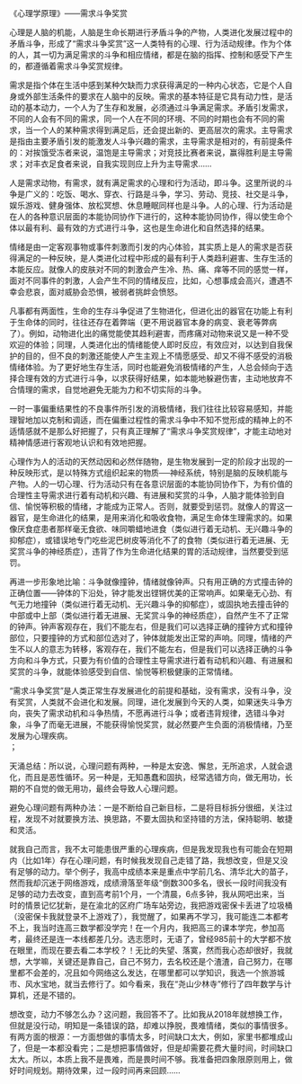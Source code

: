 《心理学原理》——需求斗争奖赏    

心理是人脑的机能，人脑是生命长期进行矛盾斗争的产物，人类进化发展过程中的矛盾斗争，形成了“需求斗争奖赏”这一人类特有的心理、行为活动规律。作为个体的人，其一切为满足需求的斗争和相应情绪，都是在脑的指挥、控制和感受下产生的，都遵循着需求斗争奖赏规律。    

需求是指个体在生活中感到某种欠缺而力求获得满足的一种内心状态，它是个人自身或外部生活条件的要求在人脑中的反映。需求的基本特征是它具有动力性，是活动的基本动力，一个人为了生存和发展，必须通过斗争满足需求。矛盾引发需求，不同的人会有不同的需求，同一个人在不同的环境、不同的时期也会有不同的需求，当一个人的某种需求得到满足后，还会提出新的、更高层次的需求。主导需求是指由主要矛盾引发的能激发人斗争兴趣的需求，主导需求是相对的，有前提条件的：对挨饿受冻者来说，温饱是主导需求；对竞技比赛者来说，赢得胜利是主导需求；对丰衣足食者来说，自我实现则应上升为主导需求……    

人是需求动物，有需求，就有满足需求的心理和行为活动，即斗争。这里所说的斗争是广义的：吃饭、喝水、穿衣、行路是斗争，学习、劳动、竞技、社交是斗争，娱乐游戏、健身强体、放松冥想、休息睡眠同样也是斗争。人的心理、行为活动是在人的各种意识层面的本能协同协作下进行的，这种本能协同协作，得以使生命个体以最有利、最有效的方式进行斗争，这也是生命进化和自然选择的结果。    

情绪是由一定客观事物或事件刺激而引发的内心体验，其实质上是人的需求是否获得满足的一种反映，是人类进化过程中形成的最有利于人类趋利避害、生存生活的本能反应。就像人的皮肤对不同的刺激会产生冷、热、痛、痒等不同的感觉一样，面对不同事件的刺激，人会产生不同的情绪反应，比如，心想事成会高兴，遭遇不幸会悲哀，面对威胁会恐惧，被弱者挑衅会愤怒。    

凡事都有两面性，生命的生存斗争促进了生物进化，但进化出的器官在功能上有利于生命体的同时，往往还存在着弊端（更不用说器官本身的病变、衰老等弊病了）。例如，动物进化出的痛觉能使其趋利避害，而疼痛对动物来说又是一种不受欢迎的体验；同理，人类进化出的情绪能使人即时反应，有效应对，以达到自我保护的目的，但不良的刺激还能使人产生主观上不情愿感受、却又不得不感受的消极情绪体验。为了更好地生存生活，同时也能避免消极情绪的产生，人总会倾向于选择合理有效的方式进行斗争，以求获得好结果，如本能地躲避伤害，主动地放弃不合情理的需求，自觉地避免无能为力和不切实际的斗争。    

一时一事偏重结果性的不良事件所引发的消极情绪，我们往往比较容易感知，并能理智地加以克制和调适，而在偏重过程性的需求斗争中不知不觉形成的精神上的不适情感就不是那么好把握了，只有真正理解了“需求斗争奖赏规律”，才能主动地对精神情感进行客观地认识和有效地把握。    

心理作为人的活动的天然动因和必然伴随物，是生物发展到一定的阶段才出现的一种反映形式，是以特殊方式组织起来的物质──神经系统，特别是脑的反映机能与产物。人的一切心理、行为活动只有在各意识层面的本能协同协作下，为有价值的合理性主导需求进行着有动机和兴趣、有进展和奖赏的斗争，人脑才能体验到自信、愉悦等积极的情绪，才能成为正常人。否则，就要受到惩罚。就像人的胃这一器官，是生命进化的结果，是用来消化和吸收食物，满足生命体生理需求的。如果像厌食症患者那样毫无食欲、味同嚼蜡地进食（类似进行着无动机、无兴趣斗争的抑郁症），或错误地专门吃些泥巴树皮等消化不了的食物（类似进行着无进展、无奖赏斗争的神经质症），违背了作为生命进化结果的胃的活动规律，当然要受到惩罚。    

再进一步形象地比喻：斗争就像撞钟，情绪就像钟声。只有用正确的方式撞击钟的正确位置——钟体的下沿处，钟才能发出铿锵优美的正常响声。如果毫无心劲、有气无力地撞钟（类似进行着无动机、无兴趣斗争的抑郁症），或固执地去撞击钟的中部或中上部（类似进行着无进展、无奖赏斗争的神经质症），自然产生不了正常的钟声。钟声客观存在，我们不能左右，但是我们可以选择正确的撞钟方式和撞钟部位，只要撞钟的方式和部位选对了，钟体就能发出正常的声响。同理，情绪的产生不以人的意志为转移，客观存在，我们不能左右，但是我们可以选择正确的斗争方向和斗争方式，只要为有价值的合理性主导需求进行着有动机和兴趣、有进展和奖赏的斗争，就能体验感受到自信、愉悦等积极健康的正常情绪。    

“需求斗争奖赏”是人类正常生存发展进化的前提和基础，没有需求，没有斗争，没有奖赏，人类就不会进化和发展。同理，进化发展到今天的人类，如果迷失斗争方向，丧失了需求动机和斗争热情，不愿再进行斗争；或者违背规律，选错斗争对象，斗争了而毫无进展，不能获得愉悦奖赏，就必然要产生负面的消极情绪，乃至发展为心理疾病。     
；    

天涌总结：所以说，心理问题有两种，一种是太安逸、懈怠，无所追求，人就会退化，而且是恶性循环。另一种是，无知愚蠢和固执，经常选错方向，做无用功，长期的不自觉的做无用功，最终会导致人心理问题。    

避免心理问题有两种办法：一是不断给自己新目标，二是将目标拆分很细，关注过程，发现不对就要换方法、换思路，不要太固执和坚持错的方法，保持聪明、敏捷和灵活。     

就我自己而言，我不太可能患很严重的心理疾病，但是我发现我也有可能会在短期内（比如1年）存在心理问题，有时候我发现自己走错了路，我想改变，但是又没有足够的动力。举个例子，我高中成绩本来是重点中学前几名、清华北大的苗子，然而我却沉迷于网络游戏，成绩滑落至年级“倒数300多名，很长一段时间我没有足够的动力去改变，直到高考前1个月，一个清晨，6点多钟，我从网吧出来，当时的情景记忆犹新，是在渝北的区府广场车站旁边，我把游戏密保卡丢进了垃圾桶（没密保卡我就登录不上游戏了），我觉醒了，如果再不学习，我可能连二本都考不上，我当时连高三数学都没学完！在一个月内，我把高三的课本学完，参加高考，最终还是连一本线都差几分。选志愿时，无语了，曾经985前十的大学都不放在眼里，而现在要去看二本学校？！无比的失望、落寞，然而我心态却很好，我就想，大学嘛，关键还是靠自己，自己不努力，去名校还是个渣渣，自己努力，在哪里都不会差的，况且如今网络这么发达，在哪里都可以学知识，我选一个旅游城市、风水宝地，就当去修行了。如今看来，我在“尧山少林寺”修行了四年数学与计算机，还是不错的。    

想改变，动力不够怎么办？这问题，我回答不了。比如我从2018年就想换工作，但就是没行动，明知是一条错误的路，却难以挣脱，畏难情绪，类似的事情很多。有两方面的根源：一方面想做的事情太多，时间缺口太大，例如，家里书都堆成山了，但是一本都没看完；二是想把事情做好，但是却需要花费大量时间，时间缺口太大。所以，本质上我不是畏难，而是畏时间不够。我准备把四象限原则用上，做好时间规划。期待效果，过一段时间再来回顾……
